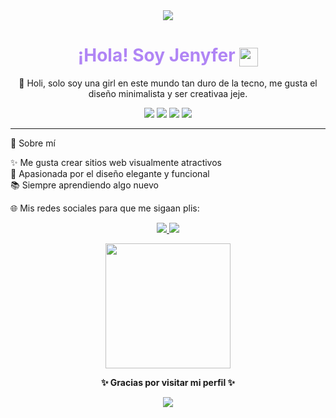 <div align="center">
  <img src="https://capsule-render.vercel.app/api?type=waving&color=dda0dd&height=100&section=header"/>
</div>

<h1 align="center" style="color:#b085f5">
  ¡Hola! Soy Jenyfer
  <img src="https://emojicdn.elk.sh/💜" width="30" style="animation: beat 1.2s infinite; display:inline-block; vertical-align:middle;" />
</h1>

<p align="center">
  💖 Holi, solo soy una girl en este mundo tan duro de la tecno, me gusta el diseño minimalista y ser creativaa jeje.  
</p>

<p align="center">
  <img src="https://img.shields.io/badge/Frontend-%23dda0dd?style=flat&logo=html5&logoColor=white"/>
  <img src="https://img.shields.io/badge/CSS3-%23e6ccf2?style=flat&logo=css3&logoColor=white"/>
  <img src="https://img.shields.io/badge/JavaScript-%23d8bfd8?style=flat&logo=javascript&logoColor=white"/>
  <img src="https://img.shields.io/badge/Creatividad-%23ba55d3?style=flat&logo=sparkles&logoColor=white"/>
</p>

---

 🌸 Sobre mí

✨ Me gusta crear sitios web visualmente atractivos  
🎨 Apasionada por el diseño elegante y funcional  
📚 Siempre aprendiendo algo nuevo  



🌐 Mis redes sociales para que me sigaan plis:

<p align="center">
  <a href="https://www.instagram.com/jenmoonf" target="_blank">
    <img src="https://img.shields.io/badge/Instagram-%23d291bc?style=for-the-badge&logo=instagram&logoColor=white" />
  </a>
  <a href="https://www.tiktok.com/@jeenmonf" target="_blank">
    <img src="https://img.shields.io/badge/TikTok-%23dda0dd?style=for-the-badge&logo=tiktok&logoColor=white" />
  </a>
</p>


<p align="center">
  <img src="https://media.giphy.com/media/2A75RyXVzzSI2bx4Gj/giphy.gif" width="200"/>
</p>

<p align="center">
  <strong>✨ Gracias por visitar mi perfil ✨</strong>  
</p>

<div align="center">
  <img src="https://capsule-render.vercel.app/api?type=waving&color=dda0dd&height=100&section=footer"/>
</div>


